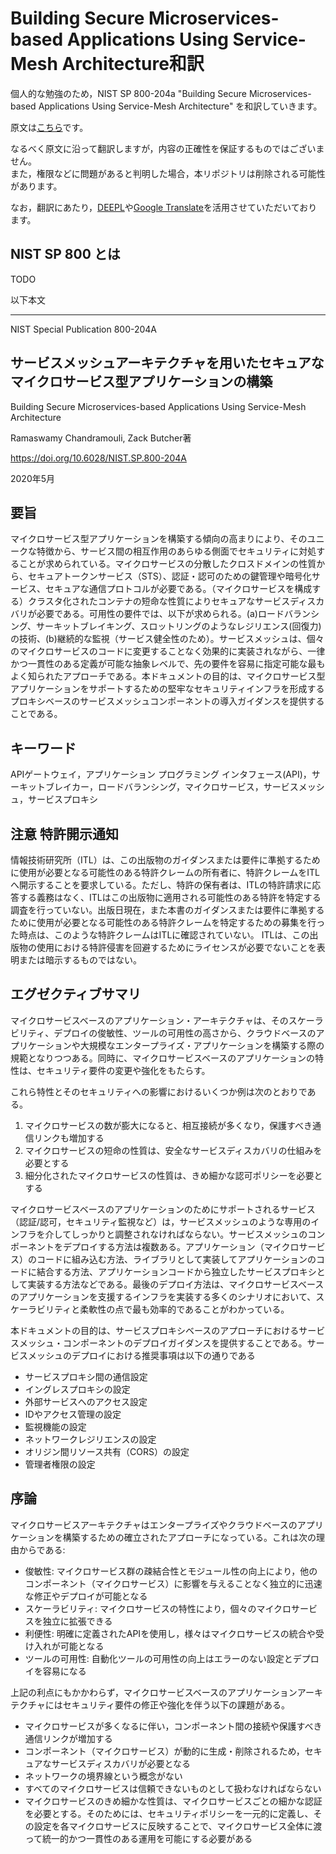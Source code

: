 # Building Secure Microservices-based Applications Using Service-Mesh Architecture和訳

個人的な勉強のため，NIST SP 800-204a "Building Secure Microservices-based Applications Using Service-Mesh Architecture" を和訳していきます。

原文は[こちら](https://csrc.nist.gov/publications/detail/sp/800-204a/final)です。

なるべく原文に沿って翻訳しますが，内容の正確性を保証するものではございません。  
また，権限などに問題があると判明した場合，本リポジトリは削除される可能性があります。

なお，翻訳にあたり，[DEEPL](https://www.deepl.com/home)や[Google Translate](https://translate.google.co.jp/)を活用させていただいております。

## NIST SP 800 とは

TODO

以下本文

---

NIST Special Publication 800-204A

## サービスメッシュアーキテクチャを用いたセキュアなマイクロサービス型アプリケーションの構築

Building Secure Microservices-based Applications Using Service-Mesh Architecture

Ramaswamy Chandramouli, Zack Butcher著

https://doi.org/10.6028/NIST.SP.800-204A

2020年5月

## 要旨

マイクロサービス型アプリケーションを構築する傾向の高まりにより、そのユニークな特徴から、サービス間の相互作用のあらゆる側面でセキュリティに対処することが求められている。マイクロサービスの分散したクロスドメインの性質から、セキュアトークンサービス（STS）、認証・認可のための鍵管理や暗号化サービス、セキュアな通信プロトコルが必要である。（マイクロサービスを構成する）クラスタ化されたコンテナの短命な性質によりセキュアなサービスディスカバリが必要である。可用性の要件では、以下が求められる。(a)ロードバランシング、サーキットブレイキング、スロットリングのようなレジリエンス(回復力)の技術、(b)継続的な監視（サービス健全性のため）。サービスメッシュは、個々のマイクロサービスのコードに変更することなく効果的に実装されながら、一律かつ一貫性のある定義が可能な抽象レベルで、先の要件を容易に指定可能な最もよく知られたアプローチである。本ドキュメントの目的は、マイクロサービス型アプリケーションをサポートするための堅牢なセキュリティインフラを形成するプロキシベースのサービスメッシュコンポーネントの導入ガイダンスを提供することである。

## キーワード

APIゲートウェイ，アプリケーション プログラミング インタフェース(API)，サーキットブレイカー，ロードバランシング，マイクロサービス，サービスメッシュ，サービスプロキシ

## 注意 特許開示通知

情報技術研究所（ITL）は、この出版物のガイダンスまたは要件に準拠するために使用が必要となる可能性のある特許クレームの所有者に、特許クレームをITLへ開示することを要求している。ただし、特許の保有者は、ITLの特許請求に応答する義務はなく、ITLはこの出版物に適用される可能性のある特許を特定する調査を行っていない。出版日現在，また本書のガイダンスまたは要件に準拠するために使用が必要となる可能性のある特許クレームを特定するための募集を行った時点は、このような特許クレームはITLに確認されていない。 ITLは、この出版物の使用における特許侵害を回避するためにライセンスが必要でないことを表明または暗示するものではない。

## エグゼクティブサマリ

マイクロサービスベースのアプリケーション・アーキテクチャは、そのスケーラビリティ、デプロイの俊敏性、ツールの可用性の高さから、クラウドベースのアプリケーションや大規模なエンタープライズ・アプリケーションを構築する際の規範となりつつある。同時に、マイクロサービスベースのアプリケーションの特性は、セキュリティ要件の変更や強化をもたらす。

これら特性とそのセキュリティへの影響におけるいくつか例は次のとおりである。

1. マイクロサービスの数が膨大になると、相互接続が多くなり，保護すべき通信リンクも増加する
2. マイクロサービスの短命の性質は、安全なサービスディスカバリの仕組みを必要とする
3. 細分化されたマイクロサービスの性質は、きめ細かな認可ポリシーを必要とする

マイクロサービスベースのアプリケーションのためにサポートされるサービス（認証/認可，セキュリティ監視など）は，サービスメッシュのような専用のインフラを介してしっかりと調整されなければならない。サービスメッシュのコンポーネントをデプロイする方法は複数ある。アプリケーション（マイクロサービス）のコードに組み込む方法、ライブラリとして実装してアプリケーションのコードに結合する方法、アプリケーションコードから独立したサービスプロキシとして実装する方法などである。最後のデプロイ方法は、マイクロサービスベースのアプリケーションを支援するインフラを実装する多くのシナリオにおいて、スケーラビリティと柔軟性の点で最も効率的であることがわかっている。

本ドキュメントの目的は、サービスプロキシベースのアプローチにおけるサービスメッシュ・コンポーネントのデプロイガイダンスを提供することである。サービスメッシュのデプロイにおける推奨事項は以下の通りである

- サービスプロキシ間の通信設定
- イングレスプロキシの設定
- 外部サービスへのアクセス設定
- IDやアクセス管理の設定
- 監視機能の設定
- ネットワークレジリエンスの設定
- オリジン間リソース共有（CORS）の設定
- 管理者権限の設定

## 序論

マイクロサービスアーキテクチャはエンタープライズやクラウドベースのアプリケーションを構築するための確立されたアプローチになっている。これは次の理由からである:

- 俊敏性: マイクロサービス群の疎結合性とモジュール性の向上により，他のコンポーネント（マイクロサービス）に影響を与えることなく独立的に迅速な修正やデプロイが可能となる
- スケーラビリティ: マイクロサービスの特性により，個々のマイクロサービスを独立に拡張できる
- 利便性: 明確に定義されたAPIを使用し，様々はマイクロサービスの統合や受け入れが可能となる
- ツールの可用性: 自動化ツールの可用性の向上はエラーのない設定とデプロイを容易になる

上記の利点にもかかわらず，マイクロサービスベースのアプリケーションアーキテクチャにはセキュリティ要件の修正や強化を伴う以下の課題がある。

- マイクロサービスが多くなるに伴い，コンポーネント間の接続や保護すべき通信リンクが増加する
- コンポーネント（マイクロサービス）が動的に生成・削除されるため，セキュアなサービスディスカバリが必要となる
- ネットワークの境界線という概念がない
- すべてのマイクロサービスは信頼できないものとして扱わなければならない
- マイクロサービスのきめ細かな性質は、マイクロサービスごとの細かな認証を必要とする。そのためには、セキュリティポリシーを一元的に定義し、その設定を各マイクロサービスに反映することで、マイクロサービス全体に渡って統一的かつ一貫性のある運用を可能にする必要がある